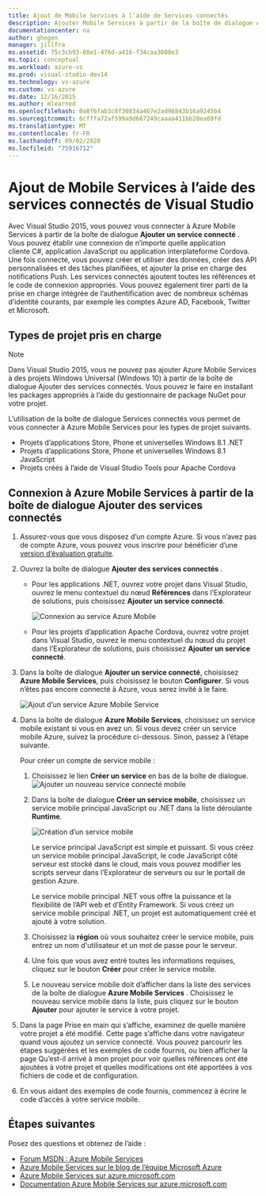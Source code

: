 ```yaml
---
title: Ajout de Mobile Services à l’aide de Services connectés
description: Ajouter Mobile Services à partir de la boîte de dialogue Ajouter des services connectés dans Visual Studio
documentationcenter: na
author: ghogen
manager: jillfra
ms.assetid: 75c3cb93-88e1-476d-a416-f34caa3608e3
ms.topic: conceptual
ms.workload: azure-vs
ms.prod: visual-studio-dev14
ms.technology: vs-azure
ms.custom: vs-azure
ms.date: 12/16/2015
ms.author: mlearned
ms.openlocfilehash: 0a8f6fab3c8f30834a467e2ad98843b16a9245b4
ms.sourcegitcommit: 6cfffa72af599a9d667249caaaa411bb28ea69fd
ms.translationtype: MT
ms.contentlocale: fr-FR
ms.lasthandoff: 09/02/2020
ms.locfileid: "75916712"
---
```

# <a name="adding-mobile-services-by-using-visual-studio-connected-services"></a>Ajout de Mobile Services à l’aide des services connectés de Visual Studio
Avec Visual Studio 2015, vous pouvez vous connecter à Azure Mobile Services à partir de la boîte de dialogue **Ajouter un service connecté** . Vous pouvez établir une connexion de n’importe quelle application cliente C#, application JavaScript ou application interplateforme Cordova. Une fois connecté, vous pouvez créer et utiliser des données, créer des API personnalisées et des tâches planifiées, et ajouter la prise en charge des notifications Push.  Les services connectés ajoutent toutes les références et le code de connexion appropriés. Vous pouvez également tirer parti de la prise en charge intégrée de l’authentification avec de nombreux schémas d’identité courants, par exemple les comptes Azure AD, Facebook, Twitter et Microsoft.

## <a name="supported-project-types"></a>Types de projet pris en charge
> [!NOTE]
> Dans Visual Studio 2015, vous ne pouvez pas ajouter Azure Mobile Services à des projets Windows Universal (Windows 10) à partir de la boîte de dialogue Ajouter des services connectés. Vous pouvez le faire en installant les packages appropriés à l’aide du gestionnaire de package NuGet pour votre projet.
>
>

L’utilisation de la boîte de dialogue Services connectés vous permet de vous connecter à Azure Mobile Services pour les types de projet suivants.

* Projets d’applications Store, Phone et universelles Windows 8.1 .NET
* Projets d’applications Store, Phone et universelles Windows 8.1 JavaScript
* Projets créés à l’aide de Visual Studio Tools pour Apache Cordova

## <a name="connect-to-azure-mobile-services-using-the-add-connected-services-dialog"></a>Connexion à Azure Mobile Services à partir de la boîte de dialogue Ajouter des services connectés
1. Assurez-vous que vous disposez d’un compte Azure. Si vous n’avez pas de compte Azure, vous pouvez vous inscrire pour bénéficier d’une [version d’évaluation gratuite](https://azure.microsoft.com/pricing/free-trial/).
2. Ouvrez la boîte de dialogue **Ajouter des services connectés** .

   * Pour les applications .NET, ouvrez votre projet dans Visual Studio, ouvrez le menu contextuel du nœud **Références** dans l’Explorateur de solutions, puis choisissez **Ajouter un service connecté**.

        ![Connexion au service Azure Mobile](./media/vs-azure-tools-connected-services-add-mobile-services/IC797635.png)
   * Pour les projets d’application Apache Cordova, ouvrez votre projet dans Visual Studio, ouvrez le menu contextuel du nœud du projet dans l’Explorateur de solutions, puis choisissez **Ajouter un service connecté**.
3. Dans la boîte de dialogue **Ajouter un service connecté**, choisissez **Azure Mobile Services**, puis choisissez le bouton **Configurer**. Si vous n’êtes pas encore connecté à Azure, vous serez invité à le faire.

    ![Ajout d’un service Azure Mobile Service](./media/vs-azure-tools-connected-services-add-mobile-services/IC797636.png)
4. Dans la boîte de dialogue **Azure Mobile Services**, choisissez un service mobile existant si vous en avez un. Si vous devez créer un service mobile Azure, suivez la procédure ci-dessous. Sinon, passez à l’étape suivante.

    Pour créer un compte de service mobile :

   1. Choisissez le lien **Créer un service** en bas de la boîte de dialogue.
       ![Ajouter un nouveau service connecté mobile](./media/vs-azure-tools-connected-services-add-mobile-services/IC797637.png)
   2. Dans la boîte de dialogue **Créer un service mobile**, choisissez un service mobile principal JavaScript ou .NET dans la liste déroulante **Runtime**.

       ![Création d’un service mobile](./media/vs-azure-tools-connected-services-add-mobile-services/IC797638.png)

       Le service principal JavaScript est simple et puissant. Si vous créez un service mobile principal JavaScript, le code JavaScript côté serveur est stocké dans le cloud, mais vous pouvez modifier les scripts serveur dans l’Explorateur de serveurs ou sur le portail de gestion Azure.

       Le service mobile principal .NET vous offre la puissance et la flexibilité de l’API web et d’Entity Framework. Si vous créez un service mobile principal .NET, un projet est automatiquement créé et ajouté à votre solution.
   3. Choisissez la **région** où vous souhaitez créer le service mobile, puis entrez un nom d'utilisateur et un mot de passe pour le serveur.
   4. Une fois que vous avez entré toutes les informations requises, cliquez sur le bouton **Créer** pour créer le service mobile.
   5. Le nouveau service mobile doit d’afficher dans la liste des services de la boîte de dialogue **Azure Mobile Services** . Choisissez le nouveau service mobile dans la liste, puis cliquez sur le bouton **Ajouter** pour ajouter le service à votre projet.
5. Dans la page Prise en main qui s’affiche, examinez de quelle manière votre projet a été modifié. Cette page s’affiche dans votre navigateur quand vous ajoutez un service connecté. Vous pouvez parcourir les étapes suggérées et les exemples de code fournis, ou bien afficher la page Qu’est-il arrivé à mon projet pour voir quelles références ont été ajoutées à votre projet et quelles modifications ont été apportées à vos fichiers de code et de configuration.
6. En vous aidant des exemples de code fournis, commencez à écrire le code d’accès à votre service mobile.

## <a name="next-steps"></a>Étapes suivantes
Posez des questions et obtenez de l’aide :

* [Forum MSDN : Azure Mobile Services](https://social.msdn.microsoft.com/forums/azure/home?forum=azuremobile)
* [Azure Mobile Services sur le blog de l’équipe Microsoft Azure](https://azure.microsoft.com/blog/topics/mobile/)
* [Azure Mobile Services sur azure.microsoft.com](https://azure.microsoft.com/services/mobile-services/)
* [Documentation Azure Mobile Services sur azure.microsoft.com](https://azure.microsoft.com/documentation/services/mobile-services/)

